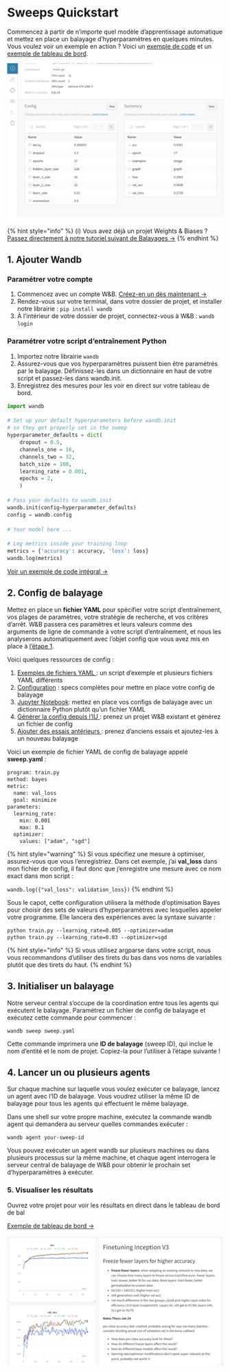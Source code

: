 # Sweeps Quickstart

Commencez à partir de n’importe quel modèle d’apprentissage automatique et mettez en place un balayage d’hyperparamètres en quelques minutes. Vous voulez voir un exemple en action ? Voici un [exemple de code](https://github.com/wandb/examples/tree/master/examples/pytorch/pytorch-cnn-fashion) et un [exemple de tableau de bord](https://app.wandb.ai/carey/pytorch-cnn-fashion/sweeps/v8dil26q).

![](../.gitbook/assets/image%20%2847%29%20%282%29%20%283%29%20%284%29%20%283%29%20%282%29.png)

{% hint style="info" %}
\(i\) Vous avez déjà un projet Weights & Biases ? [Passez directement à notre tutoriel suivant de Balayages →](https://docs.wandb.ai/sweeps/existing-project)
{% endhint %}

## 1.  Ajouter Wandb

### Paramétrer votre compte

1. Commencez avec un compte W&B. [Créez-en un dès maintenant →](http://app.wandb.ai/)
2. Rendez-vous sur votre terminal, dans votre dossier de projet, et installer notre librairie : `pip install wandb`
3. À l’intérieur de votre dossier de projet, connectez-vous à W&B : `wandb login`

### Paramétrer votre script d’entraînement Python

1. Importez notre librairie `wandb`  
2. Assurez-vous que vos hyperparamètres puissent bien être paramétrés par le balayage. Définissez-les dans un dictionnaire en haut de votre script et passez-les dans wandb.init.
3. Enregistrez des mesures pour les voir en direct sur votre tableau de bord.

```python
import wandb

# Set up your default hyperparameters before wandb.init
# so they get properly set in the sweep
hyperparameter_defaults = dict(
    dropout = 0.5,
    channels_one = 16,
    channels_two = 32,
    batch_size = 100,
    learning_rate = 0.001,
    epochs = 2,
    )

# Pass your defaults to wandb.init
wandb.init(config=hyperparameter_defaults)
config = wandb.config

# Your model here ...

# Log metrics inside your training loop
metrics = {'accuracy': accuracy, 'loss': loss}
wandb.log(metrics)
```

 [Voir un exemple de code intégral →](https://github.com/wandb/examples/tree/master/examples/pytorch/pytorch-cnn-fashion)

## 2.  Config de balayage

Mettez en place un **fichier YAML** pour spécifier votre script d’entraînement, vos plages de paramètres, votre stratégie de recherche, et vos critères d’arrêt. W&B passera ces paramètres et leurs valeurs comme des arguments de ligne de commande à votre script d’entraînement, et nous les analyserons automatiquement avec l’objet config que vous avez mis en place à [l’étape 1](https://docs.wandb.ai/sweeps/quickstart#set-up-your-python-training-script).

Voici quelques ressources de config :

1. [Exemples de fichiers YAML ](https://github.com/wandb/examples/tree/master/examples/keras/keras-cnn-fashion): un script d’exemple et plusieurs fichiers YAML différents
2. [Configuration](https://docs.wandb.ai/sweeps/configuration) : specs complètes pour mettre en place votre config de balayage
3. [Jupyter Notebook](python-api.md): mettez en place vos configs de balayage avec un dictionnaire Python plutôt qu’un fichier YAML
4. [Générer la config depuis l’IU ](https://docs.wandb.ai/sweeps/existing-project): prenez un projet W&B existant et générez un fichier de config
5. [Ajouter des essais antérieurs ](https://docs.wandb.com/sweeps/existing-project#seed-a-new-sweep-with-existing-runs): prenez d’anciens essais et ajoutez-les à un nouveau balayage

 Voici un exemple de fichier YAML de config de balayage appelé **sweep.yaml** :

```text
program: train.py
method: bayes
metric:
  name: val_loss
  goal: minimize
parameters:
  learning_rate:
    min: 0.001
    max: 0.1
  optimizer:
    values: ["adam", "sgd"]
```

{% hint style="warning" %}
Si vous spécifiez une mesure à optimiser, assurez-vous que vous l’enregistriez. Dans cet exemple, j’ai **val\_loss** dans mon fichier de config, il faut donc que j’enregistre une mesure avec ce nom exact dans mon script :

`wandb.log({"val_loss": validation_loss})`
{% endhint %}

Sous le capot, cette configuration utilisera la méthode d’optimisation Bayes pour choisir des sets de valeurs d’hyperparamètres avec lesquelles appeler votre programme. Elle lancera des expériences avec la syntaxe suivante :

```text
python train.py --learning_rate=0.005 --optimizer=adam
python train.py --learning_rate=0.03 --optimizer=sgd
```

{% hint style="info" %}
Si vous utilisez argparse dans votre script, nous vous recommandons d’utiliser des tirets du bas dans vos noms de variables plutôt que des tirets du haut.
{% endhint %}

## 3. Initialiser un balayage

Notre serveur central s’occupe de la coordination entre tous les agents qui exécutent le balayage. Paramétrez un fichier de config de balayage et exécutez cette commande pour commencer :

```text
wandb sweep sweep.yaml
```

Cette commande imprimera une **ID de balayage** \(sweep ID\), qui inclue le nom d’entité et le nom de projet. Copiez-la pour l’utiliser à l’étape suivante !

## 4. Lancer un ou plusieurs agents

Sur chaque machine sur laquelle vous voulez exécuter ce balayage, lancez un agent avec l’ID de balayage. Vous voudrez utiliser la même ID de balayage pour tous les agents qui effectuent le même balayage.

Dans une shell sur votre propre machine, exécutez la commande wandb agent qui demandera au serveur quelles commandes exécuter :

```text
wandb agent your-sweep-id
```

Vous pouvez exécuter un agent wandb sur plusieurs machines ou dans plusieurs processus sur la même machine, et chaque agent interrogera le serveur central de balayage de W&B pour obtenir le prochain set d’hyperparamètres à exécuter.

### 5. Visualiser les résultats

Ouvrez votre projet pour voir les résultats en direct dans le tableau de bord de bal

 [Exemple de tableau de bord →](https://app.wandb.ai/carey/pytorch-cnn-fashion)

![](../.gitbook/assets/image%20%2888%29%20%282%29%20%283%29%20%283%29%20%281%29.png)

